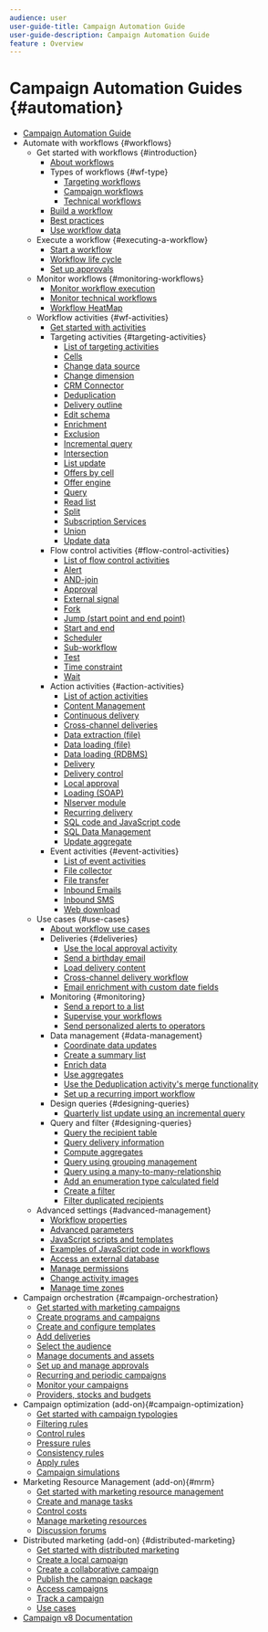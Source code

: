 ```yaml
---
audience: user
user-guide-title: Campaign Automation Guide
user-guide-description: Campaign Automation Guide
feature : Overview
---
```


# Campaign Automation Guides {#automation}

+ [Campaign Automation Guide](home.md)
+ Automate with workflows {#workflows}
  + Get started with workflows {#introduction}
       + [About workflows](workflow/about-workflows.md)
     + Types of workflows {#wf-type}
       + [Targeting workflows](workflow/targeting-workflows.md)
       + [Campaign workflows](workflow/campaign-workflows.md)
       + [Technical workflows](workflow/technical-workflows.md)
     + [Build a workflow](workflow/build-a-workflow.md)
     + [Best practices](workflow/workflow-best-practices.md)
     + [Use workflow data](workflow/use-workflow-data.md)
  +  Execute a workflow {#executing-a-workflow}
       + [Start a workflow](workflow/start-a-workflow.md)
       + [Workflow life cycle](workflow/workflow-life-cycle.md)
       + [Set up approvals](workflow/define-approvals.md)
  + Monitor workflows {#monitoring-workflows}
       + [Monitor workflow execution](workflow/monitor-workflow-execution.md)
       + [Monitor technical workflows](workflow/monitor-technical-workflows.md)
       + [Workflow HeatMap](workflow/heatmap.md)
  + Workflow activities {#wf-activities}
       + [Get started with activities](workflow/activities.md)
     + Targeting activities {#targeting-activities}
          + [List of targeting activities](workflow/targeting-activities.md)
          + [Cells](workflow/cells.md)
          + [Change data source](workflow/change-data-source.md)
          + [Change dimension](workflow/change-dimension.md)
          + [CRM Connector](workflow/crm-connector.md)
          + [Deduplication](workflow/deduplication.md)
          + [Delivery outline](workflow/delivery-outline.md)
          + [Edit schema](workflow/edit-schema.md)
          + [Enrichment](workflow/enrichment.md)
          + [Exclusion](workflow/exclusion.md)
          + [Incremental query](workflow/incremental-query.md)
          + [Intersection](workflow/intersection.md)
          + [List update](workflow/list-update.md)
          + [Offers by cell](workflow/offers-by-cell.md)
          + [Offer engine](workflow/offer-engine.md)
          + [Query](workflow/query.md)
          + [Read list](workflow/read-list.md)
          + [Split](workflow/split.md)
          + [Subscription Services](workflow/subscription-services.md)
          + [Union](workflow/union.md)
          + [Update data](workflow/update-data.md)
     + Flow control activities {#flow-control-activities}
          + [List of flow control activities](workflow/flow-control-activities.md)
          + [Alert](workflow/alert.md)
          + [AND-join](workflow/and-join.md)
          + [Approval](workflow/approval.md)
          + [External signal](workflow/external-signal.md)
          + [Fork](workflow/fork.md)
          + [Jump (start point and end point)](workflow/jump-start-point-and-end-point.md)
          + [Start and end](workflow/start-and-end.md)
          + [Scheduler](workflow/scheduler.md)
          + [Sub-workflow](workflow/sub-workflow.md)
          + [Test](workflow/test.md)
          + [Time constraint](workflow/time-constraint.md)
          + [Wait](workflow/wait.md)
     + Action activities {#action-activities}
          + [List of action activities](workflow/action-activities.md)
          + [Content Management](workflow/content-management.md)
          + [Continuous delivery](workflow/continuous-delivery.md)
          + [Cross-channel deliveries](workflow/cross-channel-deliveries.md)
          + [Data extraction (file)](workflow/extraction-file.md)
          + [Data loading (file)](workflow/data-loading-file.md)
          + [Data loading (RDBMS)](workflow/data-loading-rdbms.md)
          + [Delivery](workflow/delivery.md)
          + [Delivery control](workflow/delivery-control.md)
          + [Local approval](workflow/local-approval.md)
          + [Loading (SOAP)](workflow/loading-soap.md)
          + [Nlserver module](workflow/nlserver-module.md)
          + [Recurring delivery](workflow/recurring-delivery.md)
          + [SQL code and JavaScript code](workflow/sql-code-and-javascript-code.md)
          + [SQL Data Management](workflow/sql-data-management.md)
          + [Update aggregate](workflow/update-aggregate.md)
     + Event activities {#event-activities}
          + [List of event activities](workflow/event-activities.md)
          + [File collector](workflow/file-collector.md)
          + [File transfer](workflow/file-transfer.md)
          + [Inbound Emails](workflow/inbound-emails.md)
          + [Inbound SMS](workflow/inbound-sms.md)
          + [Web download](workflow/web-download.md)
  + Use cases {#use-cases}
       + [About workflow use cases](workflow/workflow-use-cases.md)
       + Deliveries {#deliveries}
          + [Use the local approval activity](workflow/local-approval-activity.md)
          + [Send a birthday email](workflow/send-a-birthday-email.md)
          + [Load delivery content](workflow/load-delivery-content.md)
          + [Cross-channel delivery workflow](workflow/cross-channel-delivery-workflow.md)
          + [Email enrichment with custom date fields](workflow/email-enrichment-with-custom-date-fields.md)
       + Monitoring {#monitoring}
          + [Send a report to a list](workflow/send-a-report-to-a-list.md)
          + [Supervise your workflows](workflow/workflow-supervision.md)
          + [Send personalized alerts to operators](workflow/send-alerts-to-operators.md)
       + Data management {#data-management}   
          + [Coordinate data updates](workflow/coordinate-data-updates.md)
          + [Create a summary list](workflow/create-a-summary-list.md)
          + [Enrich data](workflow/enrich-data.md) 
          + [Use aggregates](workflow/using-aggregates.md)
          + [Use the Deduplication activity's merge functionality](workflow/deduplication-merge.md)
          + [Set up a recurring import workflow](workflow/recurring-import-workflow.md)
       + Design queries {#designing-queries}
          + [Quarterly list update using an incremental query](workflow/quarterly-list-update.md)
       + Query and filter {#designing-queries}
          + [Query the recipient table](workflow/querying-recipient-table.md)
          + [Query delivery information](workflow/query-delivery-info.md)
          + [Compute aggregates](workflow/compute-aggregates.md)
          + [Query using grouping management](workflow/query-grouping-management.md)
          + [Query using a many-to-many-relationship](workflow/query-many-to-many-relationship.md)
          + [Add an enumeration type calculated field](workflow/adding-enumeration-type-calculated-field.md)
          + [Create a filter](workflow/create-a-filter.md)
          + [Filter duplicated recipients](workflow/filter-duplicated-recipients.md)
  + Advanced settings {#advanced-management}
       + [Workflow properties](workflow/workflow-properties.md)
       + [Advanced parameters](workflow/advanced-parameters.md)
       + [JavaScript scripts and templates](workflow/javascript-scripts-and-templates.md)
       + [Examples of JavaScript code in workflows](workflow/javascript-in-workflows.md)
       + [Access an external database](workflow/accessing-an-external-database-fda.md)
       + [Manage permissions](workflow/managing-rights.md)
       + [Change activity images](workflow/change-activity-images.md)
       + [Manage time zones](workflow/managing-time-zones.md)
+ Campaign orchestration {#campaign-orchestration}
  + [Get started with marketing campaigns](campaigns/set-up-campaigns.md)
  + [Create programs and campaigns](campaigns/marketing-campaign-create.md)
  + [Create and configure templates](campaigns/marketing-campaign-templates.md)
  + [Add deliveries](campaigns/marketing-campaign-deliveries.md)
  + [Select the audience](campaigns/marketing-campaign-target.md)
  + [Manage documents and assets](campaigns/marketing-campaign-assets.md)
  + [Set up and manage approvals](campaigns/marketing-campaign-approval.md)
  + [Recurring and periodic campaigns](campaigns/recurring-periodic-campaigns.md)
  + [Monitor your campaigns](campaigns/marketing-campaign-monitoring.md)
  + [Providers, stocks and budgets](campaigns/providers-stocks-and-budgets.md)
+ Campaign optimization (add-on){#campaign-optimization}
  + [Get started with campaign typologies](campaign-opt/campaign-typologies.md)
  + [Filtering rules](campaign-opt/filtering-rules.md)
  + [Control rules](campaign-opt/control-rules.md)
  + [Pressure rules](campaign-opt/pressure-rules.md)
  + [Consistency rules](campaign-opt/consistency-rules.md)
  + [Apply rules](campaign-opt/apply-rules.md)
  + [Campaign simulations](campaign-opt/campaign-simulations.md)
+ Marketing Resource Management (add-on){#mrm}
  + [Get started with marketing resource management](mrm/about-marketing-resource-management.md)
  + [Create and manage tasks](mrm/creating-and-managing-tasks.md)
  + [Control costs](mrm/controlling-costs.md)
  + [Manage marketing resources](mrm/managing-marketing-resources.md)
  + [Discussion forums](mrm/discussion-forums.md)
+ Distributed marketing (add-on) {#distributed-marketing}
  + [Get started with distributed marketing](distributed-marketing/about-distributed-marketing.md)
  + [Create a local campaign](distributed-marketing/creating-a-local-campaign.md)
  + [Create a collaborative campaign](distributed-marketing/creating-a-collaborative-campaign.md)
  + [Publish the campaign package](distributed-marketing/publishing-the-campaign-package.md)
  + [Access campaigns](distributed-marketing/accessing-campaigns.md)
  + [Track a campaign](distributed-marketing/tracking-a-campaign.md)
  + [Use cases](distributed-marketing/examples.md)
+ [Campaign v8 Documentation](https://experienceleague.adobe.com/docs/campaign/campaign-v8/campaign-home.html)